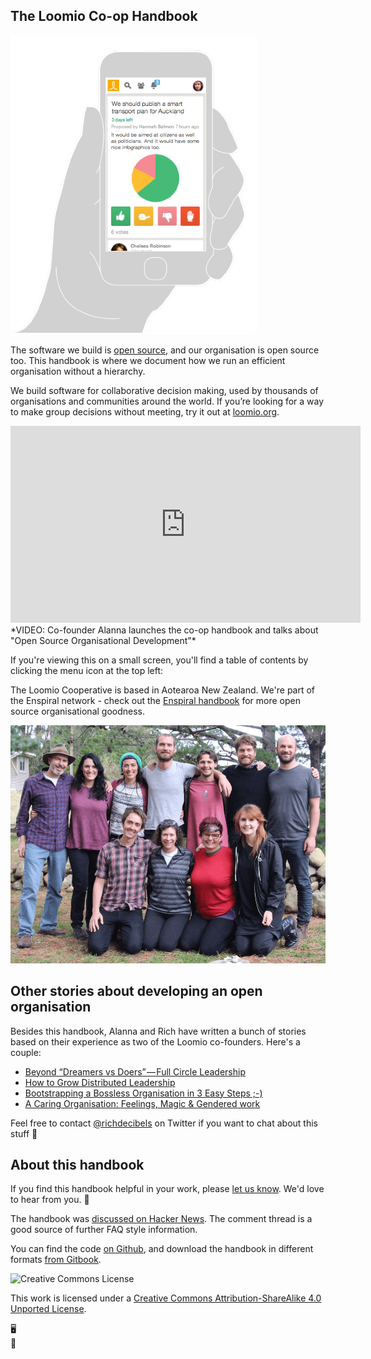 ## The Loomio Co-op Handbook


<img src='loomio-phone.png' class='img-right img-250px'>

The software we build is [open source](http://github.com/loomio/loomio), and our organisation is open source too. This handbook is where we document how we run an efficient organisation without a hierarchy.

We build software for collaborative decision making, used by thousands of organisations and communities around the world. If you’re looking for a way to make group decisions without meeting, try it out at [loomio.org](https://www.loomio.org?utm_campaign=handbook&utm_source=handbook).

<iframe width="560" height="315" src="https://www.youtube.com/embed/EXkQN9aL0R0" frameborder="0" allowfullscreen></iframe>
*VIDEO: Co-founder Alanna launches the co-op handbook and talks about "Open Source Organisational Development"*

<div class="mobile-visible">
  <p>If you're viewing this on a small screen, you'll find a table of contents by clicking the menu icon at the top left: <i class="fa fa-align-justify"></i></p>
</div>

The Loomio Cooperative is based in Aotearoa New Zealand. We're part of the Enspiral network - check out the [Enspiral handbook](http://handbook.enspiral.com) for more open source organisational goodness.

![](teamloomio.jpg)

## Other stories about developing an open organisation

Besides this handbook, Alanna and Rich have written a bunch of stories based on their experience as two of the Loomio co-founders. Here's a couple:

* [Beyond “Dreamers vs Doers” — Full Circle Leadership](https://medium.com/enspiral-tales/beyond-dreamers-vs-doers-full-circle-leadership-869557da1248#.4h7ilp3w4)
* [How to Grow Distributed Leadership](https://medium.com/enspiral-tales/how-to-grow-distributed-leadership-7f6b25f0361c)
* [Bootstrapping a Bossless Organisation in 3 Easy Steps ;-)](https://medium.com/enspiral-tales/bootstrapping-a-bossless-organisation-in-3-easy-steps-afc653e8f5e6#.wdnoa4f4x)
* [A Caring Organisation: Feelings, Magic & Gendered work](https://medium.com/enspiral-tales/a-caring-organisation-5319f81c420f#.sqwbtbqwt)

Feel free to contact [@richdecibels](https://twitter.com/richdecibels) on Twitter if you want to chat about this stuff 💅

## About this handbook

If you find this handbook helpful in your work, please [let us know](https://loomio.org/contact). We'd love to hear from you. 🐌

The handbook was [discussed on Hacker News](https://news.ycombinator.com/item?id=12348909). The comment thread is a good source of further FAQ style information.

You can find the code [on Github](https://github.com/loomio/loomio-coop-handbook), and download the handbook in different formats [from Gitbook](https://www.gitbook.com/book/loomio/loomio-cooperative-handbook/details).

<img src="http://i.creativecommons.org/l/by-sa/3.0/88x31.png" class="img-right" alt="Creative Commons License" />

This work is licensed under a [Creative Commons Attribution-ShareAlike 4.0 Unported License](http://creativecommons.org/licenses/by-sa/4.0/).

<div class="mobile-hidden">🖥</div>
<div class="mobile-visible">📱</div>
